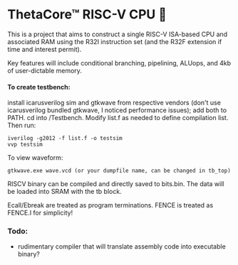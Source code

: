 # ThetaCore™ RISC-V CPU 🤖

This is a project that aims to construct a single RISC-V ISA-based CPU and associated RAM using the R32I instruction set (and the R32F extension if time and interest permit).

Key features will include conditional branching, pipelining, ALUops, and 4kb of user-dictable memory.

#### To create testbench:

install icarusverilog sim and gtkwave from respective vendors (don't use icarusverilog bundled gtkwave, I noticed performance issues); add both to PATH. cd into /Testbench. Modify list.f as needed to define compilation list. Then run:

```
iverilog -g2012 -f list.f -o testsim
vvp testsim
```

To view waveform:
```
gtkwave.exe wave.vcd (or your dumpfile name, can be changed in tb_top)
```

RISCV binary can be compiled and directly saved to bits.bin. The data will be loaded into SRAM with the tb block.

Ecall/Ebreak are treated as program terminations. FENCE is treated as FENCE.I for simplicity!

### Todo:
- rudimentary compiler that will translate assembly code into executable binary?
